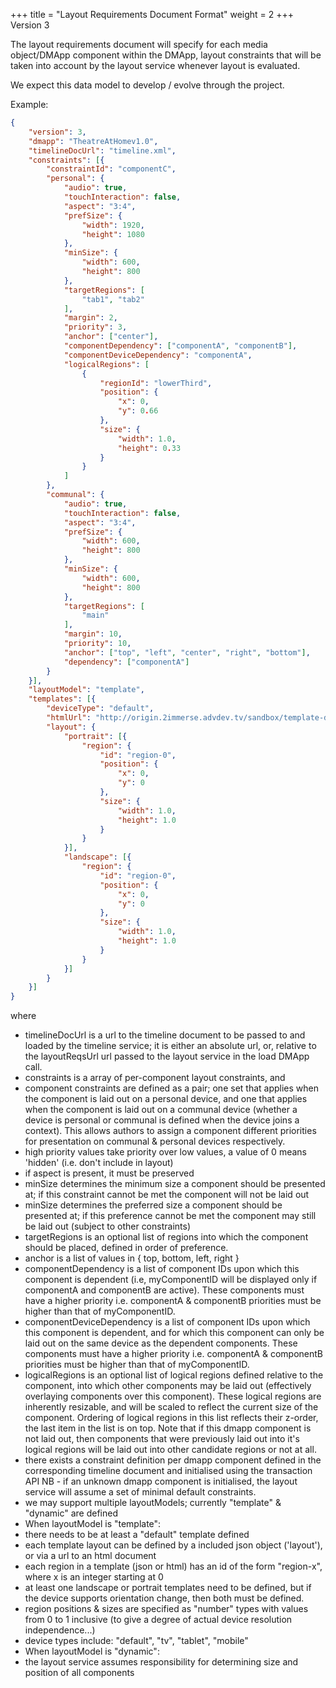 +++
title = "Layout Requirements Document Format"
weight = 2
+++
Version 3

The layout requirements document will specify for each media object/DMApp component within the DMApp, layout constraints that will be taken into account by the layout service whenever layout is evaluated.

We expect this data model to develop / evolve through the project.

Example:

```json
{
	"version": 3,
	"dmapp": "TheatreAtHomev1.0",
	"timelineDocUrl": "timeline.xml",
	"constraints": [{
		"constraintId": "componentC",
		"personal": {
			"audio": true,
			"touchInteraction": false,
			"aspect": "3:4",
			"prefSize": {
				"width": 1920,
				"height": 1080
			},
			"minSize": {
				"width": 600,
				"height": 800
			},
			"targetRegions": [
				"tab1", "tab2"
			],
			"margin": 2,
			"priority": 3,
			"anchor": ["center"],
			"componentDependency": ["componentA", "componentB"],
			"componentDeviceDependency": "componentA",
			"logicalRegions": [
				{
					"regionId": "lowerThird",
					"position": {
						"x": 0,
						"y": 0.66
					},
					"size": {
						"width": 1.0,
						"height": 0.33
					}
				}
			]
		},
		"communal": {
			"audio": true,
			"touchInteraction": false,
			"aspect": "3:4",
			"prefSize": {
				"width": 600,
				"height": 800
			},
			"minSize": {
				"width": 600,
				"height": 800
			},
			"targetRegions": [
				"main"
			],
			"margin": 10,
			"priority": 10,
			"anchor": ["top", "left", "center", "right", "bottom"],
			"dependency": ["componentA"]
		}
	}],
	"layoutModel": "template",
	"templates": [{
		"deviceType": "default",
		"htmlUrl": "http://origin.2immerse.advdev.tv/sandbox/template-default.html",
		"layout": {
			"portrait": [{
				"region": {
					"id": "region-0",
					"position": {
						"x": 0,
						"y": 0
					},
					"size": {
						"width": 1.0,
						"height": 1.0
					}
				}
			}],
			"landscape": [{
				"region": {
					"id": "region-0",
					"position": {
						"x": 0,
						"y": 0
					},
					"size": {
						"width": 1.0,
						"height": 1.0
					}
				}
			}]
		}
	}]
}
```

where

* timelineDocUrl is a url to the timeline document to be passed to and loaded by the timeline service; it is either an absolute url, or, relative to the layoutReqsUrl url passed to the layout service in the load DMApp call.
* constraints is a array of per-component layout constraints, and
* component constraints are defined as a pair; one set that applies when the component is laid out on a personal device, and one that applies when the component is laid out on a communal device (whether a device is personal or communal is defined when the device joins a context). This allows authors to assign a component different priorities for presentation on communal & personal devices respectively.
* high priority values take priority over low values, a value of 0 means 'hidden' (i.e. don't include in layout)
* if aspect is present, it must be preserved
* minSize determines the minimum size a component should be presented at; if this constraint cannot be met the component will not be laid out
* minSize determines the preferred size a component should be presented at; if this preference cannot be met the component may still be laid out (subject to other constraints)
* targetRegions is an optional list of regions into which the component should be placed, defined in order of preference.
* anchor is a list of values in { top, bottom, left, right }
* componentDependency is a list of component IDs upon which this component is dependent (i.e, myComponentID will be displayed only if componentA and componentB are active). These components must have a higher priority i.e. componentA & componentB priorities must be higher than that of myComponentID.
* componentDeviceDependency is a list of component IDs upon which this component is dependent, and for which this component can only be laid out on the same device as the dependent components. These components must have a higher priority i.e. componentA & componentB priorities must be higher than that of myComponentID.
* logicalRegions is an optional list of logical regions defined relative to the component, into which other components may be laid out (effectively overlaying components over this component). These logical regions are inherently resizable, and will be scaled to reflect the current size of the component. Ordering of logical regions in this list reflects their z-order, the last item in the list is on top. Note that if this dmapp component is not laid out, then components that were previously laid out into it's logical regions will be laid out into other candidate regions or not at all.
* there exists a constraint definition per dmapp component defined in the corresponding timeline document and initialised using the transaction API NB - if an unknown dmapp component is initialised, the layout service will assume a set of minimal default constraints.
* we may support multiple layoutModels; currently "template" & "dynamic" are defined
* When layoutModel is "template":
 * there needs to be at least a "default" template defined
 * each template layout can be defined by a included json object ('layout'), or via a url to an html document
 * each region in a template (json or html) has an id of the form "region-x", where x is an integer starting at 0
 * at least one landscape or portrait templates need to be defined, but if the device supports orientation change, then both must be defined.
 * region positions & sizes are specified as "number" types with values from 0 to 1 inclusive (to give a degree of actual device resolution independence...)
 * device types include: "default", "tv", "tablet", "mobile"
* When layoutModel is "dynamic":
 * the layout service assumes responsibility for determining size and position of all components
